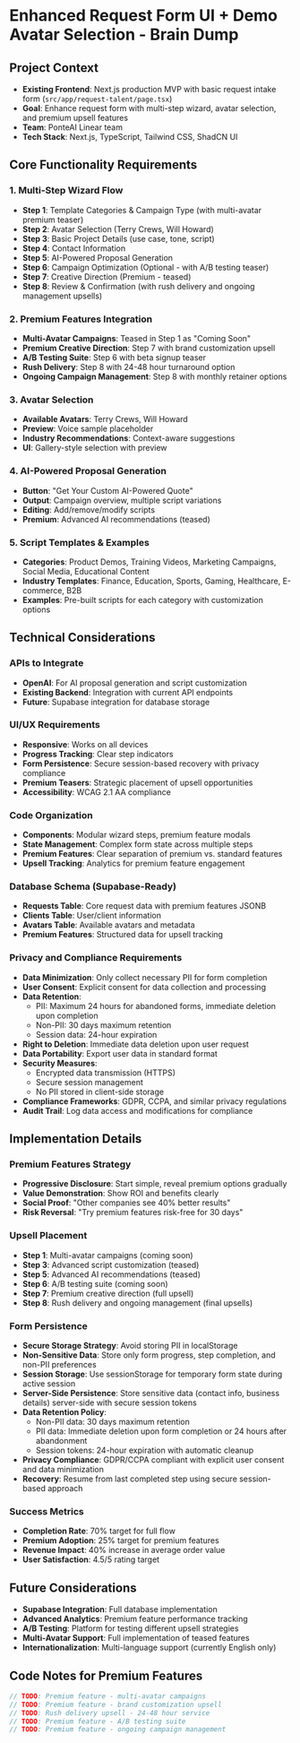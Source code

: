 # Enhanced Request Form UI + Demo Avatar Selection - Brain Dump

## Project Context
- **Existing Frontend**: Next.js production MVP with basic request intake form (`src/app/request-talent/page.tsx`)
- **Goal**: Enhance request form with multi-step wizard, avatar selection, and premium upsell features
- **Team**: PonteAI Linear team
- **Tech Stack**: Next.js, TypeScript, Tailwind CSS, ShadCN UI

## Core Functionality Requirements

### 1. Multi-Step Wizard Flow
- **Step 1**: Template Categories & Campaign Type (with multi-avatar premium teaser)
- **Step 2**: Avatar Selection (Terry Crews, Will Howard)
- **Step 3**: Basic Project Details (use case, tone, script)
- **Step 4**: Contact Information
- **Step 5**: AI-Powered Proposal Generation
- **Step 6**: Campaign Optimization (Optional - with A/B testing teaser)
- **Step 7**: Creative Direction (Premium - teased)
- **Step 8**: Review & Confirmation (with rush delivery and ongoing management upsells)

### 2. Premium Features Integration
- **Multi-Avatar Campaigns**: Teased in Step 1 as "Coming Soon"
- **Premium Creative Direction**: Step 7 with brand customization upsell
- **A/B Testing Suite**: Step 6 with beta signup teaser
- **Rush Delivery**: Step 8 with 24-48 hour turnaround option
- **Ongoing Campaign Management**: Step 8 with monthly retainer options

### 3. Avatar Selection
- **Available Avatars**: Terry Crews, Will Howard
- **Preview**: Voice sample placeholder
- **Industry Recommendations**: Context-aware suggestions
- **UI**: Gallery-style selection with preview

### 4. AI-Powered Proposal Generation
- **Button**: "Get Your Custom AI-Powered Quote"
- **Output**: Campaign overview, multiple script variations
- **Editing**: Add/remove/modify scripts
- **Premium**: Advanced AI recommendations (teased)

### 5. Script Templates & Examples
- **Categories**: Product Demos, Training Videos, Marketing Campaigns, Social Media, Educational Content
- **Industry Templates**: Finance, Education, Sports, Gaming, Healthcare, E-commerce, B2B
- **Examples**: Pre-built scripts for each category with customization options

## Technical Considerations

### APIs to Integrate
- **OpenAI**: For AI proposal generation and script customization
- **Existing Backend**: Integration with current API endpoints
- **Future**: Supabase integration for database storage

### UI/UX Requirements
- **Responsive**: Works on all devices
- **Progress Tracking**: Clear step indicators
- **Form Persistence**: Secure session-based recovery with privacy compliance
- **Premium Teasers**: Strategic placement of upsell opportunities
- **Accessibility**: WCAG 2.1 AA compliance

### Code Organization
- **Components**: Modular wizard steps, premium feature modals
- **State Management**: Complex form state across multiple steps
- **Premium Features**: Clear separation of premium vs. standard features
- **Upsell Tracking**: Analytics for premium feature engagement

### Database Schema (Supabase-Ready)
- **Requests Table**: Core request data with premium features JSONB
- **Clients Table**: User/client information
- **Avatars Table**: Available avatars and metadata
- **Premium Features**: Structured data for upsell tracking

### Privacy and Compliance Requirements
- **Data Minimization**: Only collect necessary PII for form completion
- **User Consent**: Explicit consent for data collection and processing
- **Data Retention**: 
  - PII: Maximum 24 hours for abandoned forms, immediate deletion upon completion
  - Non-PII: 30 days maximum retention
  - Session data: 24-hour expiration
- **Right to Deletion**: Immediate data deletion upon user request
- **Data Portability**: Export user data in standard format
- **Security Measures**: 
  - Encrypted data transmission (HTTPS)
  - Secure session management
  - No PII stored in client-side storage
- **Compliance Frameworks**: GDPR, CCPA, and similar privacy regulations
- **Audit Trail**: Log data access and modifications for compliance

## Implementation Details

### Premium Features Strategy
- **Progressive Disclosure**: Start simple, reveal premium options gradually
- **Value Demonstration**: Show ROI and benefits clearly
- **Social Proof**: "Other companies see 40% better results"
- **Risk Reversal**: "Try premium features risk-free for 30 days"

### Upsell Placement
- **Step 1**: Multi-avatar campaigns (coming soon)
- **Step 3**: Advanced script customization (teased)
- **Step 5**: Advanced AI recommendations (teased)
- **Step 6**: A/B testing suite (coming soon)
- **Step 7**: Premium creative direction (full upsell)
- **Step 8**: Rush delivery and ongoing management (final upsells)

### Form Persistence
- **Secure Storage Strategy**: Avoid storing PII in localStorage
- **Non-Sensitive Data**: Store only form progress, step completion, and non-PII preferences
- **Session Storage**: Use sessionStorage for temporary form state during active session
- **Server-Side Persistence**: Store sensitive data (contact info, business details) server-side with secure session tokens
- **Data Retention Policy**: 
  - Non-PII data: 30 days maximum retention
  - PII data: Immediate deletion upon form completion or 24 hours after abandonment
  - Session tokens: 24-hour expiration with automatic cleanup
- **Privacy Compliance**: GDPR/CCPA compliant with explicit user consent and data minimization
- **Recovery**: Resume from last completed step using secure session-based approach

### Success Metrics
- **Completion Rate**: 70% target for full flow
- **Premium Adoption**: 25% target for premium features
- **Revenue Impact**: 40% increase in average order value
- **User Satisfaction**: 4.5/5 rating target

## Future Considerations
- **Supabase Integration**: Full database implementation
- **Advanced Analytics**: Premium feature performance tracking
- **A/B Testing**: Platform for testing different upsell strategies
- **Multi-Avatar Support**: Full implementation of teased features
- **Internationalization**: Multi-language support (currently English only)

## Code Notes for Premium Features
```typescript
// TODO: Premium feature - multi-avatar campaigns
// TODO: Premium feature - brand customization upsell
// TODO: Rush delivery upsell - 24-48 hour service
// TODO: Premium feature - A/B testing suite
// TODO: Premium feature - ongoing campaign management
```
